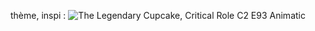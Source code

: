 thème, inspi : ![The Legendary Cupcake, Critical Role C2 E93 Animatic](https://youtu.be/pKuKQgExiGE?si=-38uMhVFgDKhxH3R)
